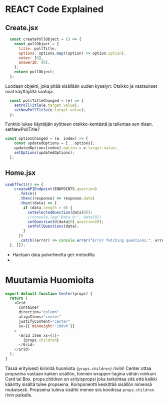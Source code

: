 # REACT Code Explained

## Create.jsx

```javascript
  const createPollObject = () => {
    const pollObject = {
      title: pollTitle,
      options: options.map((option) => option.option),
      votes: [0],
      answerID: [0],
    };
    return pollObject;
  };
```
Luodaan objekti, joka pitää sisällään uuden kyselyn: Otsikko ja vastaukset ovat käyttäjältä saatuja.  
  

```javascript
  const pollTitleChanged = (e) => {
    setPollTitle(e.target.value);
    setNewPollTitle(e.target.value);
  };
```
Funktio lukee käyttäjän syötteen otsikko-kentästä ja tallentaa sen tilaan.  
setNewPollTitle?  

```javascript
const optionChanged = (e, index) => {
    const updatedOptions = [...options];
    updatedOptions[index].option = e.target.value;
    setOptions(updatedOptions);
  };
```

## Home.jsx

```javascript
useEffect(() => {
    createAPIEndpoint(ENDPOINTS.question)
      .fetch()
      .then((response) => response.data)
      .then((data) => {
        if (data.length > 0) {
          setSelectedQuestion(data[0]);
          //console.log("Data 0:", data[0])
          setQuestionId(data[0].questionID);
          setPollQuestions(data);
        }
      })
      .catch((error) => console.error("Error fetching questions:", error));
  }, []);
```
* Haetaan data palvelimelta get-metodilla
* 

# Muutamia Huomioita

```javascript
export default function Center(props) {
  return (
    <Grid
      container
      direction="column"
      alignItems="center"
      justifyContent="center"
      sx={{ minHeight:'100vh'}}
    >
      <Grid item xs={1}>
        {props.children}
      </Grid>
    </Grid>
  );
}
```
Tässä erityisesti kiinnitä huomiota ```{props.children}``` riviin! Center ottaa propseina vastaan kaiken sisällön, toimien wrapper-tagina vähän niinkuin Card tai Box. props.children on erityispropsi joka tarkoittaa sitä että kaikki kääritty sisältä tulee propseina. Komponentti keskittää sisällön nimensä mukaisesti. Propseina tuleva sisältö menee siis koodissa ```props.children``` rivin paikalle.
